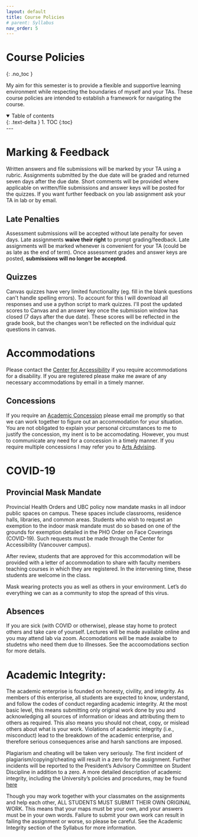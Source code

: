 ```yaml
---
layout: default
title: Course Policies
# parent: Syllabus
nav_order: 5
---
```


# Course Policies
{: .no_toc }

My aim for this semester is to provide a flexible and supportive learning environment while respecting the boundaries of myself and your TAs.  These course policies are intended to establish a framework for navigating the course.

<details open markdown="block">
  <summary>
    Table of contents
  </summary>
  {: .text-delta }
1. TOC
{:toc}
</details>
---

# Marking & Feedback

Written answers and file submissions will be marked by your TA using a rubric.  Assignments submitted by the due date will be graded and returned seven days after the due date.  Short comments will be provided where applicable on written/file submissions and answer keys will be posted for the quizzes.  If you want further feedback on you lab assignment ask your TA in lab or by email.

## Late Penalties

Assessment submissions will be accepted without late penalty for seven days.  Late assignments **waive their right** to prompt grading/feedback.  Late assignments will be marked whenever is convenient for your TA (could be as late as the end of term).  Once assessment grades and answer keys are posted, **submissions will no longer be accepted**.

## Quizzes

Canvas quizzes have very limited functionality (eg. fill in the blank questions can't handle spelling errors).  To account for this I will download all responses and use a python script to mark quizzes.  I'll post the updated scores to Canvas and an answer key once the submission window has closed (7 days after the due date).  These scores will be reflected in the grade book, but the changes won't be reflected on the individual quiz questions in canvas.  


#  Accommodations

Please contact the [Center for Accessibility](https://students.ubc.ca/about-student-services/centre-for-accessibility) if you require accommodations for a disability.  If you are registered please make me aware of any necessary accommodations by email in a timely manner.

## Concessions

If you require an [Academic Concession](https://www.arts.ubc.ca/degree-planning/academic-performance/academic-concession/) please email me promptly so that we can work together to figure out an accommodation for your situation.  You are not obligated to explain your personal circumstances to me to justify the concession, my inent is to be accomodating.  However, you must to communicate any need for a concession in a timely manner.  If you require multiple concessions I may refer you to [Arts Advising](https://www.arts.ubc.ca/student-support/academic-support/academic-advising/).


# COVID-19

## Provincial Mask Mandate

Provincial Health Orders and UBC policy now mandate masks in all indoor public spaces on campus. These spaces include classrooms, residence halls, libraries, and common areas. Students who wish to request an exemption to the indoor mask mandate must do so based on one of the grounds for exemption detailed in the PHO Order on Face Coverings (COVID-19). Such requests must be made through the Center for Accessibility (Vancouver campus).
 
After review, students that are approved for this accommodation will be provided with a letter of accommodation to share with faculty members teaching courses in which they are registered. In the intervening time, these students are welcome in the class. 
 
Mask wearing protects you as well as others in your environment. Let’s do everything we can as a community to stop the spread of this virus.

## Absences

If you are sick (with COVID or otherwise), please stay home to protect others and take care of yourself.  Lectures will be made available online and you may attend lab via zoom.  Accomodations will be made avaialbe to studetns who need them due to illnesses.  See the accoomodations section for more details.

# Academic Integrity:

The academic enterprise is founded on honesty, civility, and integrity. As members of this enterprise, all students are expected to know, understand, and follow the codes of conduct regarding academic integrity. At the most basic level, this means submitting only original work done by you and acknowledging all sources of information or ideas and attributing them to others as required. This also means you should not cheat, copy, or mislead others about what is your work. Violations of academic integrity (i.e., misconduct) lead to the breakdown of the academic enterprise, and therefore serious consequences arise and harsh sanctions are imposed.

Plagiarism and cheating will be taken very seriously.  The first incident of plagiarism/copying/cheating will result in a zero for the assignment.  Further incidents will be reported to the President’s Advisory Committee on Student Discipline in addition to a zero.  A more detailed description of academic integrity, including the University’s policies and procedures, may be found [here](https://learningcommons.ubc.ca/academic-integrity/Links)

Though you may work together with your classmates on the assignments and help each other, ALL STUDENTS MUST SUBMIT THEIR OWN ORIGINAL WORK. This means that your maps must be your own, and your answers must be in your own words. Failure to submit your own work can result in failing the assignment or worse, so please be careful. See the Academic Integrity section of the Syllabus for more information.